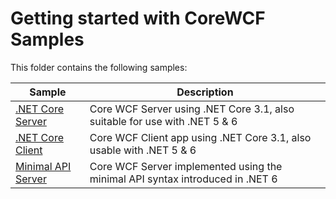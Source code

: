 # Getting started with CoreWCF Samples

This folder contains the following samples:

| Sample | Description |
| --- | --- |
| [.NET Core Server](NetCoreServer) | Core WCF Server using .NET Core 3.1, also suitable for use with .NET 5 & 6 |
| [.NET Core Client](NetCoreClient) | Core WCF Client app using .NET Core 3.1, also usable with .NET 5 & 6 |
| [Minimal API Server](MinimalAPIServer) | Core WCF Server implemented using the minimal API syntax introduced in .NET 6 |

